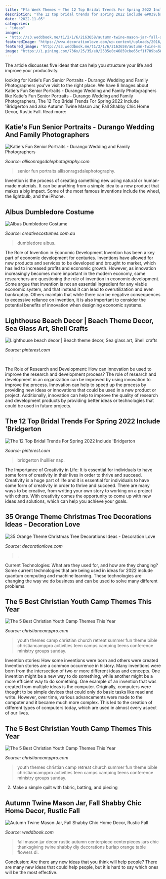 ```yaml
---
title: "Ffa Week Themes ~ The 12 Top Bridal Trends For Spring 2022 Include &#039;bridgerton"
description: "The 12 top bridal trends for spring 2022 include &#039;bridgerton"
date: "2022-11-05"
categories:
- "ideas"
images:
- "http://s3.weddbook.me/t1/2/1/6/2163658/autumn-twine-mason-jar-fall-shabby-chic-home-decor-rustic-fall-wedding-decor-thanksgiving-twine-mason-jar-fall-wedding-centerpiece.jpg"
featuredImage: "https://www.decorationlove.com/wp-content/uploads/2016/10/Christmas-Tree-Decorations-Ideas-3.jpg"
featured_image: "http://s3.weddbook.me/t1/2/1/6/2163658/autumn-twine-mason-jar-fall-shabby-chic-home-decor-rustic-fall-wedding-decor-thanksgiving-twine-mason-jar-fall-wedding-centerpiece.jpg"
image: "https://i.pinimg.com/736x/25/35/e0/2535e0c46859cbe65cf1f789ba58826b.jpg"
---
```



The article discusses five ideas that can help you structure your life and improve your productivity.

	

		
looking for Katie&#039;s Fun Senior Portraits - Durango Wedding and Family Photographers you've visit to the right place. We have 8 Images about Katie&#039;s Fun Senior Portraits - Durango Wedding and Family Photographers like Katie&#039;s Fun Senior Portraits - Durango Wedding and Family Photographers, The 12 Top Bridal Trends For Spring 2022 Include &#039;Bridgerton and also Autumn Twine Mason Jar, Fall Shabby Chic Home Decor, Rustic Fall. Read more:
		
    
## Katie&#039;s Fun Senior Portraits - Durango Wedding And Family Photographers

<img loading=lazy src="https://allisonragsdalephotography.com/wp-content/uploads/2014/03/allisonragsdalephotography-7664.jpg" onerror="this.onerror=null;this.src='https://tse1.mm.bing.net/th?id=OIP.jXlNA3MaTM3FrAQ2f0rBKAHaLI&amp;pid=15.1';" alt="Katie&#039;s Fun Senior Portraits - Durango Wedding and Family Photographers">

_Source: allisonragsdalephotography.com_

>senior fun portraits allisonragsdalephotography. 

	

Invention is the process of creating something new using natural or human-made materials. It can be anything from a simple idea to a new product that makes a big impact. Some of the most famous inventions include the wheel, the lightbulb, and the iPhone.

    
## Albus Dumbledore Costume

<img loading=lazy src="https://www.creativecostumes.com.au/wp-content/uploads/2017/03/dumbledore-768x1024.jpg" onerror="this.onerror=null;this.src='https://tse4.mm.bing.net/th?id=OIP.F6G6ngVYTaxZr17CYvqLLgHaJ4&amp;pid=15.1';" alt="Albus Dumbledore Costume">

_Source: creativecostumes.com.au_

>dumbledore albus. 

	

The Role of Invention in Economic Development
Invention has been a key part of economic development for centuries. Inventions have allowed for new products and services to be developed and brought to market, which has led to increased profits and economic growth. 
However, as innovation increasingly becomes more important in the modern economy, some researchers are questioning the role of invention in economic development. Some argue that invention is not an essential ingredient for any viable economic system, and that instead it can lead to overutilization and even bankruptcy. Others maintain that while there can be negative consequences to excessive reliance on invention, it is also important to consider the potential benefits of innovation when designing economic systems.

    
## Lighthouse Beach Decor | Beach Theme Decor, Sea Glass Art, Shell Crafts

<img loading=lazy src="https://i.pinimg.com/736x/4f/64/1c/4f641ca3fdc1db7bbe3fc0bb3a1bfcb6.jpg" onerror="this.onerror=null;this.src='https://tse3.mm.bing.net/th?id=OIP.mRVEl3wQPnjNYnW1vyk0EAHaJ3&amp;pid=15.1';" alt="Lighthouse beach decor | Beach theme decor, Sea glass art, Shell crafts">

_Source: pinterest.com_

>. 

	

The Role of Research and Development: How can innovation be used to improve the research and development process?
The role of research and development in an organization can be improved by using innovation to improve the process. Innovation can help to speed up the process by providing new ideas or innovations that could be used in a new product or project. Additionally, innovation can help to improve the quality of research and development products by providing better ideas or technologies that could be used in future projects.

    
## The 12 Top Bridal Trends For Spring 2022 Include &#039;Bridgerton

<img loading=lazy src="https://i.pinimg.com/736x/25/35/e0/2535e0c46859cbe65cf1f789ba58826b.jpg" onerror="this.onerror=null;this.src='https://tse1.mm.bing.net/th?id=OIP.oXWOpa4jmctBprml42S8iQHaJ3&amp;pid=15.1';" alt="The 12 Top Bridal Trends For Spring 2022 Include &#039;Bridgerton">

_Source: pinterest.com_

>bridgerton lhuillier nap. 

	

The Importance of Creativity in Life: It is essential for individuals to have some form of creativity in their lives in order to thrive and succeed.
Creativity is a huge part of life and it is essential for individuals to have some form of creativity in order to thrive and succeed. There are many ways to be creative, from writing your own story to working on a project with others. With creativity comes the opportunity to come up with new ideas and solutions, which can help you achieve your goals.

    
## 35 Orange Theme Christmas Tree Decorations Ideas - Decoration Love

<img loading=lazy src="https://www.decorationlove.com/wp-content/uploads/2016/10/Christmas-Tree-Decorations-Ideas-3.jpg" onerror="this.onerror=null;this.src='https://tse3.mm.bing.net/th?id=OIP.SZ5TUtChOa3wxx4fiKHN6QHaLG&amp;pid=15.1';" alt="35 Orange Theme Christmas Tree Decorations Ideas - Decoration Love">

_Source: decorationlove.com_

>. 

	

Current Technologies: What are they used for, and how are they changing?
Some current technologies that are being used in ideas for 2022 include quantum computing and machine learning. These technologies are changing the way we do business and can be used to solve many different problems.

    
## The 5 Best Christian Youth Camp Themes This Year

<img loading=lazy src="http://christiancamppro.com/wp-content/uploads/2013/03/5-best-christian-youth-camp-themes-this-year-683x1024.png" onerror="this.onerror=null;this.src='https://tse3.mm.bing.net/th?id=OIP.HQNRLrYVGsELPf8OR1B5AwHaLG&amp;pid=15.1';" alt="The 5 Best Christian Youth Camp Themes This Year">

_Source: christiancamppro.com_

>youth themes camp christian church retreat summer fun theme bible christiancamppro activities teen camps camping teens conference ministry groups sunday. 

	

Invention stories: How some inventions were born and others were created
Invention stories are a common occurrence in history. Many inventions were born from the intersection of two or more different ideas and concepts. One invention might be a new way to do something, while another might be a more efficient way to do something. 
One example of an invention that was created from multiple ideas is the computer. Originally, computers were thought to be simple devices that could only do basic tasks like read and write. However, over time, various advancements were made to the computer and it became much more complex. This led to the creation of different types of computers today, which are used in almost every aspect of our lives.

    
## The 5 Best Christian Youth Camp Themes This Year

<img loading=lazy src="http://christiancamppro.com/wp-content/uploads/2013/03/5-best-christian-youth-camp-themes-this-year.png" onerror="this.onerror=null;this.src='https://tse3.mm.bing.net/th?id=OIP.g_gGHkGhIg7WfmoAGhv7ygHaLG&amp;pid=15.1';" alt="The 5 Best Christian Youth Camp Themes This Year">

_Source: christiancamppro.com_

>youth themes christian camp retreat church summer fun theme bible christiancamppro activities teen camps camping teens conference ministry groups sunday. 

	

2. Make a simple quilt with fabric, batting, and piecing

    
## Autumn Twine Mason Jar, Fall Shabby Chic Home Decor, Rustic Fall

<img loading=lazy src="http://s3.weddbook.me/t1/2/1/6/2163658/autumn-twine-mason-jar-fall-shabby-chic-home-decor-rustic-fall-wedding-decor-thanksgiving-twine-mason-jar-fall-wedding-centerpiece.jpg" onerror="this.onerror=null;this.src='https://tse1.mm.bing.net/th?id=OIP.XFLxggo6P6PJrFAB4pbNDQHaLI&amp;pid=15.1';" alt="Autumn Twine Mason Jar, Fall Shabby Chic Home Decor, Rustic Fall">

_Source: weddbook.com_

>fall mason jar decor rustic autumn centerpiece centerpieces jars chic thanksgiving twine shabby diy decorations burlap orange table flowers di. 

	

Conclusion: Are there any new ideas that you think will help people?
There are many new ideas that could help people, but it is hard to say which ones will be the most effective.


